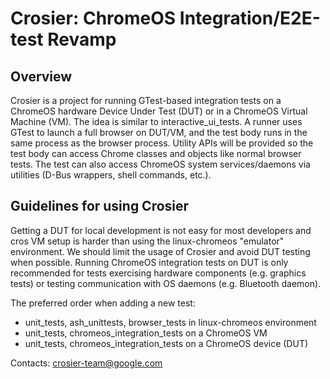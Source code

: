 # Crosier: **C**h**r**ome**OS** **I**ntegration/**E**2E-test **R**evamp

## Overview
Crosier is a project for running GTest-based integration tests on a ChromeOS
hardware Device Under Test (DUT) or in a ChromeOS Virtual Machine (VM). The idea
is similar to interactive_ui_tests. A runner uses GTest to launch a full browser
on DUT/VM, and the test body runs in the same process as the browser process.
Utility APIs will be provided so the test body can access Chrome classes and
objects like normal browser tests. The test can also access ChromeOS system
services/daemons via utilities (D-Bus wrappers, shell commands, etc.).

## Guidelines for using Crosier
Getting a DUT for local development is not easy for most developers and cros VM
setup is harder than using the linux-chromeos "emulator" environment. We should
limit the usage of Crosier and avoid DUT testing when possible.
Running ChromeOS integration tests on DUT is only recommended for tests
exercising hardware components (e.g. graphics tests) or testing communication
with OS daemons (e.g. Bluetooth daemon).

The preferred order when adding a new test:
- unit_tests, ash_unittests, browser_tests in linux-chromeos environment
- unit_tests, chromeos_integration_tests on a ChromeOS VM
- unit_tests, chromeos_integration_tests on a ChromeOS device (DUT)

Contacts: <crosier-team@google.com>
